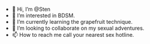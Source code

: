 - 👋 Hi, I’m @Sten
- 👀 I’m interested in BDSM.
- 🌱 I’m currently learning the grapefruit technique.
- 💞️ I’m looking to collaborate on my sexual adventures.
- 📫 How to reach me call your nearest sex hotline.

<!---
20Sten14/20Sten14 is a ✨ special ✨ repository because its `README.md` (this file) appears on your GitHub profile.
You can click the Preview link to take a look at your changes.
--->
